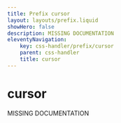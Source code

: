 ```yaml
---
title: Prefix cursor
layout: layouts/prefix.liquid
showHero: false
description: MISSING DOCUMENTATION
eleventyNavigation:
	key: css-handler/prefix/cursor
	parent: css-handler
	title: cursor
---
```


# cursor

MISSING DOCUMENTATION